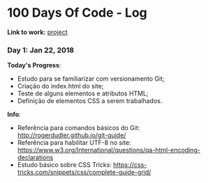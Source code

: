# 100 Days Of Code - Log

**Link to work:**
[project](https://github.com/JoaoProvin/site-portfolio)

### Day 1: Jan 22, 2018

**Today's Progress**:
- Estudo para se familiarizar com versionamento Git;
- Criação do index.html do site;
- Teste de alguns elementos e atributos HTML;
- Definição de elementos CSS a serem trabalhados.

**Info**:
- Referência para comandos básicos do Git: http://rogerdudler.github.io/git-guide/
- Referência para habilitar UTF-8 no site: https://www.w3.org/International/questions/qa-html-encoding-declarations
- Estudo básico sobre CSS Tricks: https://css-tricks.com/snippets/css/complete-guide-grid/
